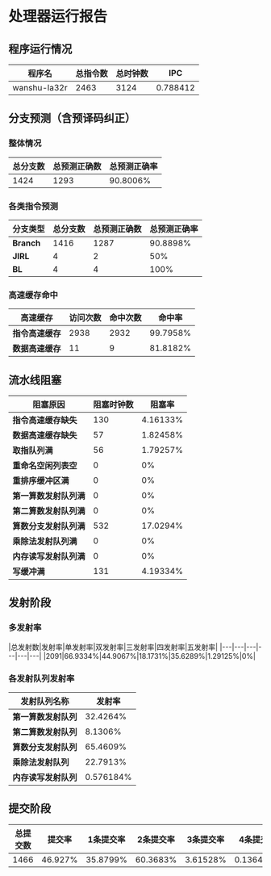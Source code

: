 # 处理器运行报告
## 程序运行情况
|程序名|总指令数|总时钟数|IPC|
|---|---|---|---|
|wanshu-la32r|2463|3124|0.788412|

## 分支预测（含预译码纠正）
### 整体情况
|总分支数|总预测正确数|总预测正确率|
|---|---|---|
|1424|1293|90.8006%|

### 各类指令预测
|分支类型|总分支数|总预测正确数|总预测正确率|
|---|---|---|---|
|**Branch**| 1416 | 1287 | 90.8898%|
|**JIRL**| 4 | 2 | 50%|
|**BL**| 4 | 4 | 100%|

### 高速缓存命中
|高速缓存|访问次数|命中次数|命中率|
|---|---|---|---|
|**指令高速缓存**| 2938 | 2932 | 99.7958%|
|**数据高速缓存**| 11 | 9 | 81.8182%|
## 流水线阻塞
|阻塞原因|阻塞时钟数|阻塞率|
|---|---|---|
|**指令高速缓存缺失**| 130 | 4.16133%|
|**数据高速缓存缺失**| 57 | 1.82458%|
|**取指队列满**| 56 | 1.79257%|
|**重命名空闲列表空**|0 | 0%|
|**重排序缓冲区满**|0 | 0%|
|**第一算数发射队列满**|0 | 0%|
|**第二算数发射队列满**|0 | 0%|
|**算数分支发射队列满**|532 | 17.0294%|
|**乘除法发射队列满**|0 | 0%|
|**内存读写发射队列满**|0 | 0%|
|**写缓冲满**|131 | 4.19334%|

## 发射阶段
### 多发射率
|总发射数|发射率|单发射率|双发射率|三发射率|四发射率|五发射率|
|---|---|---|---|---|---|
|2091|66.9334%|44.9067%|18.1731%|35.6289%|1.29125%|0%|

### 各发射队列发射率
|发射队列名称|发射率|
|---|---|
|**第一算数发射队列**|32.4264%|
|**第二算数发射队列**|8.1306%|
|**算数分支发射队列**|65.4609%|
|**乘除法发射队列**|22.7913%|
|**内存读写发射队列**|0.576184%|

## 提交阶段
|总提交数|提交率|1条提交率|2条提交率|3条提交率|4条提交率|
|---|---|---|---|---|---|
|1466|46.927%|35.8799%|60.3683%|3.61528%|0.136426%|
